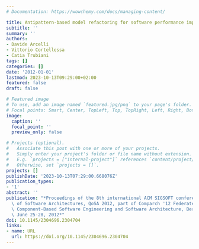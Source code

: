 ```yaml
---
# Documentation: https://wowchemy.com/docs/managing-content/

title: Antipattern-based model refactoring for software performance improvement
subtitle: ''
summary: ''
authors:
- Davide Arcelli
- Vittorio Cortellessa
- Catia Trubiani
tags: []
categories: []
date: '2012-01-01'
lastmod: 2023-10-13T09:29:00+02:00
featured: false
draft: false

# Featured image
# To use, add an image named `featured.jpg/png` to your page's folder.
# Focal points: Smart, Center, TopLeft, Top, TopRight, Left, Right, BottomLeft, Bottom, BottomRight.
image:
  caption: ''
  focal_point: ''
  preview_only: false

# Projects (optional).
#   Associate this post with one or more of your projects.
#   Simply enter your project's folder or file name without extension.
#   E.g. `projects = ["internal-project"]` references `content/project/deep-learning/index.md`.
#   Otherwise, set `projects = []`.
projects: []
publishDate: '2023-10-13T07:29:00.668076Z'
publication_types:
- '1'
abstract: ''
publication: "*Proceedings of the 8th international ACM SIGSOFT conference on Quality\
  \ of Software Architectures, QoSA 2012, part of Comparch '12 Federated Events on\
  \ Component-Based Software Engineering and Software Architecture, Bertinoro, Italy,\
  \ June 25-28, 2012*"
doi: 10.1145/2304696.2304704
links:
- name: URL
  url: https://doi.org/10.1145/2304696.2304704
---
```

